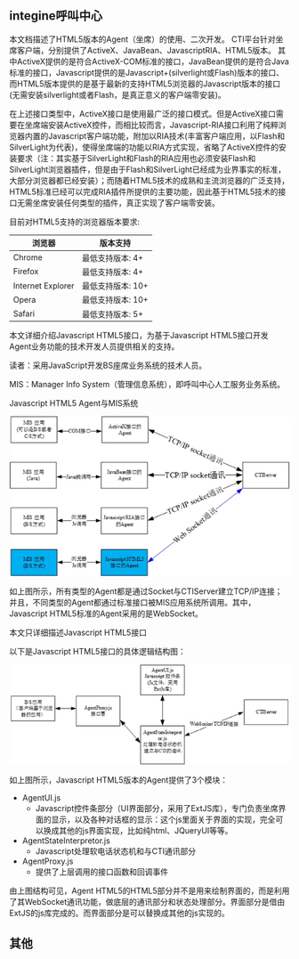 
integine呼叫中心
----------------
本文档描述了HTML5版本的Agent（坐席）的使用、二次开发。
CTI平台针对坐席客户端，分别提供了ActiveX、JavaBean、JavascriptRIA、HTML5版本。
其中ActiveX提供的是符合ActiveX-COM标准的接口，JavaBean提供的是符合Java标准的接口，Javascript提供的是Javascript+(silverlight或Flash)版本的接口、而HTML5版本提供的是基于最新的支持HTML5浏览器的Javascript版本的接口(无需安装silverlight或者Flash，是真正意义的客户端零安装)。

在上述接口类型中，ActiveX接口是使用最广泛的接口模式。但是ActiveX接口需要在坐席端安装ActiveX控件，而相比较而言，Javascript-RIA接口利用了纯粹浏览器内置的Javascript客户端功能，附加以RIA技术(丰富客户端应用，以Flash和SilverLight为代表)，使得坐席端的功能以RIA方式实现，省略了ActiveX控件的安装要求（注：其实基于SilverLight和Flash的RIA应用也必须安装Flash和SilverLight浏览器插件，但是由于Flash和SilverLight已经成为业界事实的标准，大部分浏览器都已经安装）；而随着HTML5技术的成熟和主流浏览器的广泛支持，HTML5标准已经可以完成RIA插件所提供的主要功能，因此基于HTML5技术的接口无需坐席安装任何类型的插件，真正实现了客户端零安装。

目前对HTML5支持的浏览器版本要求:

|浏览器|版本支持|
|------|--------|
|Chrome|最低支持版本: 4+|
|Firefox|最低支持版本: 4+|
|Internet Explorer|最低支持版本: 10+|
|Opera|最低支持版本: 10+|
|Safari|最低支持版本: 5+|

本文详细介绍Javascript HTML5接口，为基于Javascript HTML5接口开发Agent业务功能的技术开发人员提供相关的支持。

读者：采用JavaScript开发BS座席业务系统的技术人员。

MIS：Manager Info System（管理信息系统），即呼叫中心人工服务业务系统。

Javascript HTML5 Agent与MIS系统

![](img/agent-html5.png)

如上图所示，所有类型的Agent都是通过Socket与CTIServer建立TCP/IP连接；并且，不同类型的Agent都通过标准接口被MIS应用系统所调用。其中，Javascript HTML5标准的Agent采用的是WebSocket。

本文只详细描述Javascript HTML5接口

以下是Javascript HTML5接口的具体逻辑结构图：

![](img/agent-logic.png)

如上图所示，Javascript HTML5版本的Agent提供了3个模块：
* AgentUI.js
  * Javascript控件条部分（UI界面部分，采用了ExtJS库），专门负责坐席界面的显示，以及各种对话框的显示：这个js里面关于界面的实现，完全可以换成其他的js界面实现，比如纯html、JQueryUI等等。
* AgentStateInterpretor.js
  * Javascript处理软电话状态机和与CTI通讯部分 
* AgentProxy.js
  * 提供了上层调用的接口函数和回调事件

由上图结构可见，Agent HTML5的HTML5部分并不是用来绘制界面的，而是利用了其WebSocket通讯功能，做底层的通讯部分和状态处理部分。界面部分是借由ExtJS的js库完成的。而界面部分是可以替换成其他的js实现的。

其他
------------
